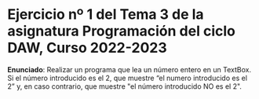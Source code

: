 # Ejercicio nº 1 del Tema 3 de la asignatura Programación del ciclo DAW, Curso 2022-2023
**Enunciado**: Realizar un programa que lea un número entero en un TextBox.
Si el número introducido es el 2, que muestre “el numero introducido es el 2” y, en caso contrario, que muestre "el número introducido NO es el 2".
